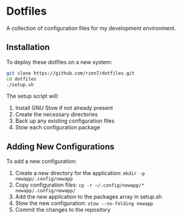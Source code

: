 # Dotfiles

A collection of configuration files for my development environment.

## Installation

To deploy these dotfiles on a new system:

```bash
git clone https://github.com/rznn7/dotfiles.git
cd dotfiles
./setup.sh
```

The setup script will:

1. Install GNU Stow if not already present
2. Create the necessary directories
3. Back up any existing configuration files
4. Stow each configuration package

## Adding New Configurations

To add a new configuration:

1. Create a new directory for the application: `mkdir -p newapp/.config/newapp`
2. Copy configuration files: `cp -r ~/.config/newapp/* newapp/.config/newapp/`
3. Add the new application to the packages array in setup.sh
4. Stow the new configuration: `stow --no-folding newapp`
5. Commit the changes to the repository
